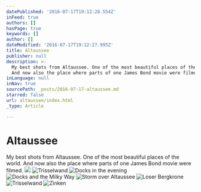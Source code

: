 ```yaml
---
datePublished: '2016-07-17T19:12:28.554Z'
inFeed: true
authors: []
hasPage: true
keywords: []
author: []
dateModified: '2016-07-17T19:12:27.995Z'
title: Altaussee
publisher: null
description: >-
  My best shots from Altaussee. One of the most beautiful places of the world.
  And now also the place where parts of one James Bond movie were filmed.
inLanguage: null
inNav: true
sourcePath: _posts/2016-07-17-altaussee.md
starred: false
url: altaussee/index.html
_type: Article

---
```

# Altaussee

My best shots from Altaussee. One of the most beautiful places of the world. And now also the place where parts of one James Bond movie were filmed.
![](https://the-grid-user-content.s3-us-west-2.amazonaws.com/28d71f59-f68d-4c08-a907-2699bbfd378c.jpg)
![Trisselwand](https://the-grid-user-content.s3-us-west-2.amazonaws.com/44015721-ce28-4cf1-a593-3561068dc386.jpg)
![Docks in the evening](https://s3-us-west-2.amazonaws.com/the-grid-img/p/cb7e8bf0b99334888eeb925c8f0119e9bc2cf7ea.jpg)
![Docks and the Milky Way](https://the-grid-user-content.s3-us-west-2.amazonaws.com/4a3c5c70-9beb-42a5-9e68-84b2c1f546a4.jpg)
![Storm over Altaussee](https://the-grid-user-content.s3-us-west-2.amazonaws.com/285a88b5-5570-4d45-a8e4-09230e1d3bcf.jpg)
![Loser Bergkrone](https://the-grid-user-content.s3-us-west-2.amazonaws.com/3e97a742-3d3f-4195-9eae-a0e0c9c1ff0d.jpg)
![Trisselwand](https://s3-us-west-2.amazonaws.com/the-grid-img/p/a4afb5aa1611957eaeb00fc84e5391a528466e58.jpg)
![Zinken](https://s3-us-west-2.amazonaws.com/the-grid-img/p/93d3908001ef64ee0a430b375ba53a635dad75e8.jpg)
